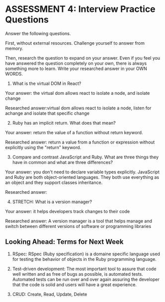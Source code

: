 # ASSESSMENT 4: Interview Practice Questions

Answer the following questions.

First, without external resources. Challenge yourself to answer from memory.

Then, research the question to expand on your answer. Even if you feel you have answered the question completely on your own, there is always something more to learn. Write your researched answer in your OWN WORDS.

1. What is the virtual DOM in React?

Your answer: the virtual dom allows react to isolate a node, and isolate change

Researched answer:virtual dom allows react to isolate a node, listen for achange and isolate that specific change

2. Ruby has an implicit return. What does that mean?

Your answer: return the value of a function without return keyword.

Researched answer: return a value from a function or expression without explicitly using the "return" keyword.

3. Compare and contrast JavaScript and Ruby. What are three things they have in common and what are three differences?

Your answer: you don't need to declare variable types explicitly. JavaScript and Ruby are both object-oriented languages. They both use everything as an object  and they support classes inheritance.

Researched answer:

4. STRETCH: What is a version manager?

Your answer: it helps developers track changes to their code

Researched answer: A version manager is a tool that helps manage and switch between different versions of software or programming libraries

## Looking Ahead: Terms for Next Week

1. RSpec:  RSpec (Ruby specification) is a domaine specific language used for testing the behavior of objects in the Ruby programming language.

2. Test-driven development: The most important tool to assure that code well written and as free of bugs as possible, is automated tests. Automated tests can be run over and over again assuring the developer that the code is solid and users will have a great experience.

3. CRUD: Create, Read, Update, Delete


